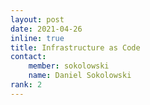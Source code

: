 ```yaml
---
layout: post
date: 2021-04-26
inline: true
title: Infrastructure as Code
contact:
    member: sokolowski
    name: Daniel Sokolowski
rank: 2
---
```

